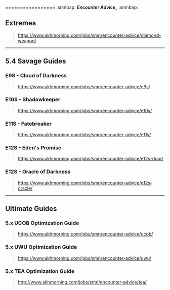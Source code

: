 =================
:smnbap: __***Encounter Advice***___ :smnbap:

## Extremes

> <https://www.akhmorning.com/jobs/smn/encounter-advice/diamond-weapon/>

---

## 5.4 Savage Guides

### E9S - Cloud of Darkness

> <https://www.akhmorning.com/jobs/smn/encounter-advice/e9s/>

### E10S - Shadowkeeper

> <https://www.akhmorning.com/jobs/smn/encounter-advice/e10s/>

### E11S - Fatebreaker

> <https://www.akhmorning.com/jobs/smn/encounter-advice/e11s/>

### E12S - Eden's Promise

> <https://www.akhmorning.com/jobs/smn/encounter-advice/e12s-door/>

### E12S - Oracle of Darkness

> <https://www.akhmorning.com/jobs/smn/encounter-advice/e12s-oracle/>

---

## Ultimate Guides

### 5.x UCOB Optimization Guide

> <https://www.akhmorning.com/jobs/smn/encounter-advice/ucob/>

### 5.x UWU Optimization Guide

> <https://www.akhmorning.com/jobs/smn/encounter-advice/uwu/>

### 5.x TEA Optimization Guide

> <http://www.akhmorning.com/jobs/smn/encounter-advice/tea/>